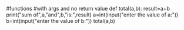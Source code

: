 #functions
#with args and no return value
def total(a,b):
    result=a+b
    print("sum of",a,"and",b,"is:",result)
a=int(input("enter the value of a:"))
b=int(input("enter the value of b:"))
total(a,b)
